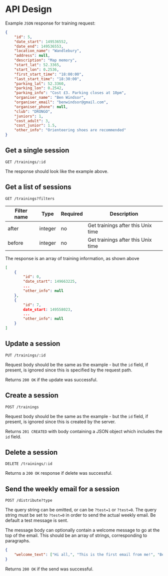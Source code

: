 # API Design
Example `JSON` response for training request:
```Json
{
    "id": 5,
    "date_start": 149536552,
    "date_end": 149536553,
    "location_name": "Wandlebury",
    "address": null,
    "description": "Map memory",
    "start_lat": 52.3365,
    "start_lon": 0.2536,
    "first_start_time": "18:00:00",
    "last_start_time": "18:30:00",
    "parking_lat": 52.3360,
    "parking_lon": 0.2542,
    "parking_info": "Cost £3. Parking closes at 10pm",
    "organiser_name": "Ben Windsor",
    "organiser_email": "benwindsor@gmail.com",
    "organiser_phone": null,
    "club": "DRONGO",
    "juniors": 1,
    "cost_adult": 3,
    "cost_junior": 1.5,
    "other_info": "Orienteering shoes are recommended"
}
```

## Get a single session
`GET /trainings/:id`

The response should look like the example above.

## Get a list of sessions
`GET /trainings?filters`

Filter name | Type | Required | Description
----------- | ---- | -------- | -----------
after | integer | no | Get trainings after this Unix time
before | integer | no | Get trainings after this Unix time

The response is an array of training information, as shown above
```Json
[
    {
        "id": 0,
        "date_start": 149663225,
        ...
		"other_info": null
    },
    {
        "id": 7,
        date_start: 149558023,
		...
        "other_info": null
    }
]
```

## Update a session
`PUT /trainings/:id`

Request body should be the same as the example - but the `id` field, if present, is ignored since this is specified by the request path.

Returns `200 OK` if the update was successful.

## Create a session
`POST /trainings`

Request body should be the same as the example - but the `id` field, if present, is ignored since this is created by the server.

Returns `201 CREATED` with body containing a JSON object which includes the `id` field.

## Delete a session
`DELETE /trainings/:id`

Returns a `200 OK` response if delete was successful.

## Send the weekly email for a session
`POST /distribute?type`

The query string can be omitted, or can be `?test=1` or `?test=0`. The query string must be set to `?test=0` in order to send the actual weekly email. Be default a test message is sent.

The message body can optionally contain a welcome message to go at the top of the email. This should be an array of strings, corresponding to paragraphs.
```Json
{
    "welcome_text": ["Hi all,", "This is the first email from me!", "Ben"]
}
```

Returns `200 OK` if the send was successful.
